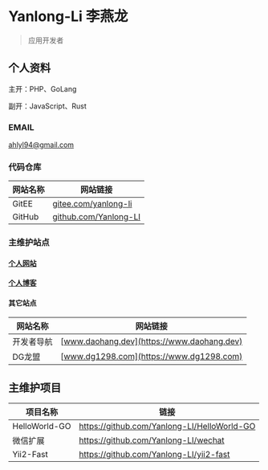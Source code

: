 # Yanlong-Li 李燕龙
> 应用开发者


## 个人资料
主开：PHP、GoLang

副开：JavaScript、Rust

### EMAIL
    
[ahlyl94@gmail.com](mailto:ahlyl94@gmail.com)

### 代码仓库

|网站名称|网站链接|
|---|---|
|GitEE|[gitee.com/yanlong-li](https://gitee.com/yanlong-li)|
|GitHub|[github.com/Yanlong-LI](https://github.com/Yanlong-LI)|

### 主维护站点

#### [个人网站](https://www.yanlongli.com)
#### [个人博客](https://blog.yanlongli.com)

#### 其它站点

|网站名称|网站链接|
|---|---|
|开发者导航|[www.daohang.dev](https://www.daohang.dev)|
|DG龙盟|[www.dg1298.com](https://www.dg1298.com)|


## 主维护项目

|项目名称|链接|
|---|---|
|HelloWorld-GO|https://github.com/Yanlong-LI/HelloWorld-GO|
|微信扩展|https://github.com/Yanlong-LI/wechat|
|Yii2-Fast|https://github.com/Yanlong-LI/yii2-fast|
